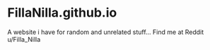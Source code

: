 # FillaNilla.github.io
A website i have for random and unrelated stuff...
Find me at Reddit u/Filla_Nilla
